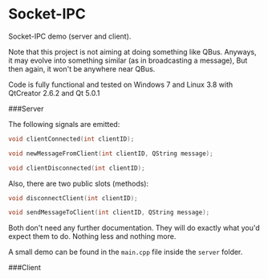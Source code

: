 Socket-IPC
==========

Socket-IPC demo (server and client).

Note that this project is not aiming at doing something like QBus. Anyways, it may
evolve into something similar (as in broadcasting a message), But then again, it won't be anywhere
near QBus.

Code is fully functional and tested on Windows 7 and Linux 3.8 with QtCreator 2.6.2 and Qt 5.0.1

###Server

The following signals are emitted:

```cpp
void clientConnected(int clientID);

void newMessageFromClient(int clientID, QString message);

void clientDisconnected(int clientID);
```

Also, there are two public slots (methods):

```cpp
void disconnectClient(int clientID);

void sendMessageToClient(int clientID, QString message);
```

Both don't need any further documentation. They will do exactly what you'd expect them to do. Nothing
less and nothing more.

A small demo can be found in the ```main.cpp``` file inside the ```server``` folder.

###Client

